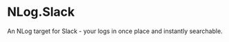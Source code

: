 NLog.Slack
==========

An NLog target for Slack - your logs in once place and instantly searchable.

